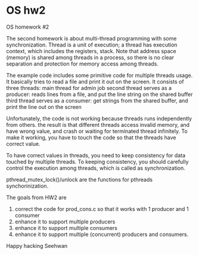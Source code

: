 # OS hw2
OS homework #2

The second homework is about multi-thread programming with some synchronization.
Thread is a unit of execution; a thread has execution context, 
	which includes the registers, stack.
Note that address space (memory) is shared among threads in a process, 
	so there is no clear separation and protection for memory access among threads.

The example code includes some primitive code for multiple threads usage.
It basically tries to read a file and print it out on the screen.
It consists of three threads: main thread for admin job
	second thread serves as a producer: reads lines from a file, and put the line string on the shared buffer
	third thread serves as a consumer:  get strings from the shared buffer, and print the line out on the screen

Unfortunately, the code is not working because threads runs independently from others.
the result is that different threads access invalid memory, and have wrong value, and crash or waiting for terminated thread infinitely.
To make it working, you have to touch the code so that the threads have correct value.

To have correct values in threads, you need to keep consistency for data touched by multiple threads.
To keeping consistency, you should carefully control the execution among threads, which is called as synchronization.

pthread_mutex_lock()/unlock are the functions for pthreads synchorinization.

The goals from HW2 are 
1. correct the code for prod_cons.c so that it works with 1 producer and 1 consumer
2. enhance it to support multiple producers
3. enhance it to support multiple consumers
4. enhance it to support multiple (concurrent) producers and consumers.

Happy hacking
Seehwan
